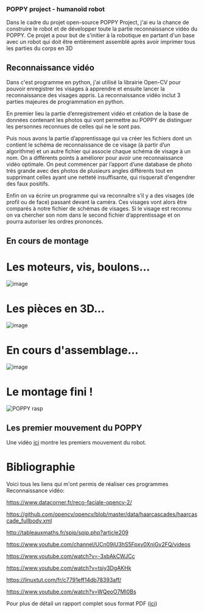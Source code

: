 ### POPPY project - humanoïd robot

Dans le cadre du projet open-source POPPY Project, j'ai eu la chance de construire le robot et de développer toute la partie reconnaissance vidéo du POPPY.
Ce projet a pour but de s'initier à la robotique en partant d'un base avec un robot qui doit être entièrement assemblé après avoir imprimer tous les parties du corps en 3D

## Reconnaissance vidéo
Dans c'est programme en python, j'ai utilisé la librairie Open-CV pour pouvoir enregistrer les visages à apprendre et ensuite lancer la reconnaissance des visages appris.
La reconnaissance vidéo inclut 3 parties majeures de programmation en python. 

En premier lieu la partie d’enregistrement vidéo et création de la base de données contenant les photos qui vont permettre au POPPY de distinguer les personnes reconnues de celles qui ne le sont pas.

Puis nous avons la partie d’apprentissage qui va créer les fichiers dont un contient le schéma de reconnaissance de ce visage (à partir d’un algorithme) et un autre fichier qui associe chaque schéma de visage à un nom. On a différents points à améliorer pour avoir une reconnaissance vidéo optimale. On peut commencer par l’apport d’une database de photo très grande avec des photos de plusieurs angles différents tout en supprimant celles ayant une netteté insuffisante, qui risquerait d'engendrer des faux positifs.

Enfin on va écrire un programme qui va reconnaître s’il y a des visages (de profil ou de face) passant devant la caméra. Ces visages vont alors être comparés à notre fichier de schémas de visages. Si le visage est reconnu on va chercher son nom dans le second fichier d’apprentissage et on pourra autoriser les ordres prononcés.

## En cours de montage
# Les moteurs, vis, boulons...
![image](https://github.com/DNeoTeo/Reconnaissance-Video-OPENCV/assets/48857676/f8441d53-5657-451f-96cd-1460d1a9e58a)
# Les pièces en 3D...
![image](https://github.com/DNeoTeo/Reconnaissance-Video-OPENCV/assets/48857676/c2b67702-a4ff-49b8-9418-ab05d702fecb)
# En cours d'assemblage...
![image](https://github.com/DNeoTeo/Reconnaissance-Video-OPENCV/assets/48857676/bcd5788b-b6a2-43b4-b75a-28defd3516f3)
# Le montage fini !
![POPPY rasp](https://github.com/DNeoTeo/Reconnaissance-Video-OPENCV/assets/48857676/d7b017c3-3a2a-4e13-b75f-b8127aff5d9f)

## Les premier mouvement du POPPY 

Une vidéo [ici](https://github.com/DNeoTeo/Reconnaissance-Video-OPENCV/assets/48857676/4ab346a2-5f94-43b2-9d35-d3203d6b7c82) montre les premiers mouvement du robot. 

# Bibliographie
Voici tous les liens qui m'ont permis de réaliser ces programmes Reconnaissance vidéo:

https://www.datacorner.fr/reco-faciale-opencv-2/

https://github.com/opencv/opencv/blob/master/data/haarcascades/haarcascade_fullbody.xml

http://tableauxmaths.fr/spip/spip.php?article209

https://www.youtube.com/channel/UCn09iU3hS5Fpxv0XniGv2FQ/videos

https://www.youtube.com/watch?v=-3xbAkCWJCc

https://www.youtube.com/watch?v=tsiy3DgAKHk

https://linuxtut.com/fr/c7791eff14db78393aff/

https://www.youtube.com/watch?v=WQeoO7MI0Bs

Pour plus de détail un rapport complet sous format PDF ([ici](https://github.com/DNeoTeo/Reconnaissance-Video-OPENCV/blob/main/POPPY%20-%20Rapport%202021-2022.pdf))
